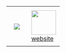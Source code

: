 <div id="image-table" align="center">
    <table>
        <tr>
            <td style="padding:20px">
                
<img src="https://spotify-github-profile.kittinanx.com/api/view?uid=vittor.marx&cover_image=true&theme=novatorem&show_offline=false&background_color=121212&interchange=false)](https://github.com/kittinan/spotify-github-profile" />            
            </td>
            <td style="padding:10px">
              <a href="https://vittordallacqua.github.io/me/"> <img src="https://media.tenor.com/Ti1bgRJiodYAAAAj/sword.gif" width=65 /></a> <br>
              <a href="https://enzoenrico.vercel.app">website</a>
            </td>
        </tr>
    </table>
</div>

</div>
